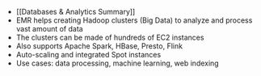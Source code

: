 - [[Databases & Analytics Summary]]
- EMR helps creating Hadoop clusters (Big Data) to analyze and process vast amount of data
- The clusters can be made of hundreds of EC2 instances
- Also supports Apache Spark, HBase, Presto, Flink
- Auto-scaling and integrated Spot instances
- Use cases: data processing, machine learning, web indexing